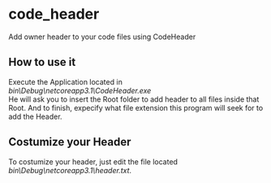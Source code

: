 # code_header
 Add owner header to your code files using CodeHeader <br>
 
 ## How to use it

Execute the Application located in <i>bin\Debug\netcoreapp3.1\CodeHeader.exe</i>
<br>He will ask you to insert the Root folder to add header to all files inside that Root. And to finish, expecify what file extension this program will seek for to add the Header.

## Costumize your Header

To costumize your header, just edit the file located <i>bin\Debug\netcoreapp3.1\header.txt</i>. 